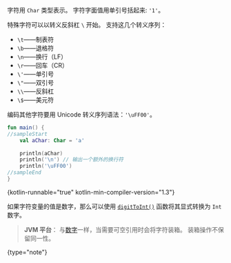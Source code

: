 [//]: # (title: 字符)

字符用 `Char` 类型表示。 字符字面值用单引号括起来: `'1'`。

特殊字符可以以转义反斜杠 `\` 开始。
支持这几个转义序列： 

* `\t`——制表符
* `\b`——退格符
* `\n`——换行（LF）
* `\r`——回车（CR）
* `\'`——单引号
* `\"`——双引号
* `\\`——反斜杠
* `\$`——美元符

编码其他字符要用 Unicode 转义序列语法：`'\uFF00'`。

```kotlin
fun main() {
//sampleStart
    val aChar: Char = 'a'
 
    println(aChar)
    println('\n') // 输出一个额外的换行符
    println('\uFF00')
//sampleEnd
}
```
{kotlin-runnable="true" kotlin-min-compiler-version="1.3"}

如果字符变量的值是数字，那么可以使用 [`digitToInt()`](https://kotlinlang.org/api/latest/jvm/stdlib/kotlin.text/digit-to-int.html) 函数将其显式转换为 `Int` 数字。

> **JVM 平台**： 与[数字](numbers.md#jvm-平台的数字表示)一样，当需要可空引用时会将字符装箱。
> 装箱操作不保留同一性。
>
{type="note"}